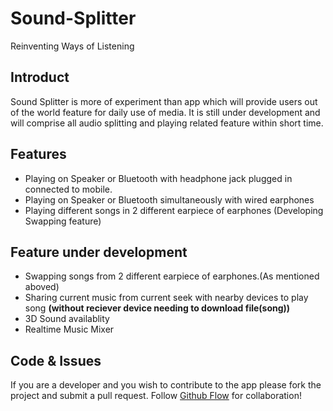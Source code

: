 # Sound-Splitter
Reinventing Ways of Listening

## Introduct

Sound Splitter is more of experiment than app which will provide users out of the world feature for daily use of media. It is still under development and will comprise all audio splitting and playing related feature within short time.

## Features

 - Playing on Speaker or Bluetooth with headphone jack plugged in connected to mobile.
 - Playing on Speaker or Bluetooth simultaneously with wired earphones
 - Playing different songs in 2 different earpiece of earphones (Developing Swapping feature)

## Feature under development
  
  - Swapping songs from 2 different earpiece of earphones.(As mentioned aboved)
  - Sharing current music from current seek with nearby devices to play song **(without reciever device needing to download file(song))**
  - 3D Sound availablity
  - Realtime Music Mixer

## Code & Issues
If you are a developer and you wish to contribute to the app please fork the project
and submit a pull request.
Follow [Github Flow](https://help.github.com/articles/github-flow/) for collaboration!
